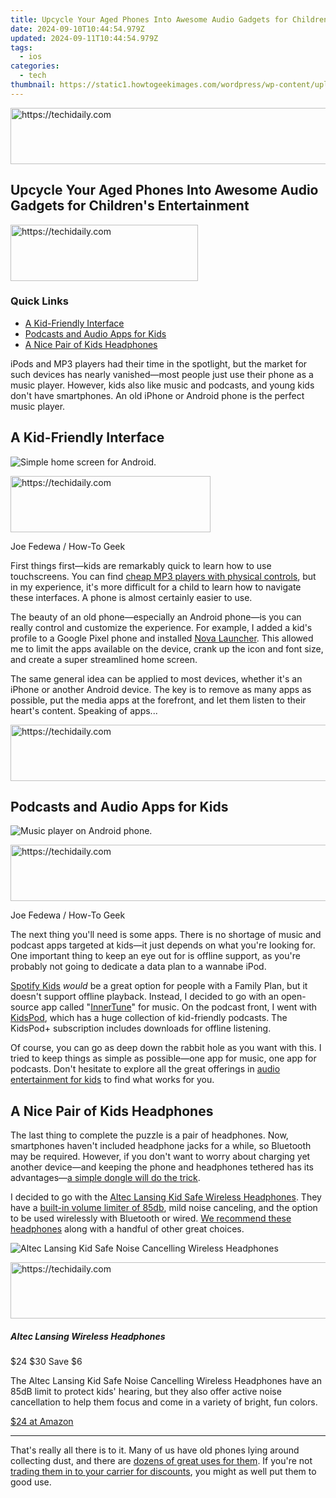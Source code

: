 ```yaml
---
title: Upcycle Your Aged Phones Into Awesome Audio Gadgets for Children's Entertainment
date: 2024-09-10T10:44:54.979Z
updated: 2024-09-11T10:44:54.979Z
tags:
  - ios
categories:
  - tech
thumbnail: https://static1.howtogeekimages.com/wordpress/wp-content/uploads/wm/2024/07/music-stations-on-siriusxm.jpg
---
```






<!-- affiliate ads begin -->
<a href="https://bluettiit.sjv.io/c/5597632/2114267/17093" target="_top" id="2114267">
  <img src="//a.impactradius-go.com/display-ad/17093-2114267" border="0" alt="https://techidaily.com" width="728" height="90"/>
</a>
<img height="0" width="0" src="https://bluettiit.sjv.io/i/5597632/2114267/17093" style="position:absolute;visibility:hidden;" border="0" />
<!-- affiliate ads end -->




## Upcycle Your Aged Phones Into Awesome Audio Gadgets for Children's Entertainment





<!-- affiliate ads begin -->
<a href="https://aligracehair.sjv.io/c/5597632/2135356/19272" target="_top" id="2135356">
  <img src="//a.impactradius-go.com/display-ad/19272-2135356" border="0" alt="https://techidaily.com" width="300" height="90"/>
</a>
<img height="0" width="0" src="https://aligracehair.sjv.io/i/5597632/2135356/19272" style="position:absolute;visibility:hidden;" border="0" />
<!-- affiliate ads end -->




### Quick Links

* [A Kid-Friendly Interface](https://common-error.techidaily.com/how-to-fix-casting-issues-on-your-windows-11-pc-a-complete-guide/)
* [Podcasts and Audio Apps for Kids](https://fix-guide.techidaily.com/reliable-user-guide-to-fix-vivo-y17s-running-slow-and-freezing-drfone-by-drfone-fix-android-problems-fix-android-problems/)
* [A Nice Pair of Kids Headphones](https://program-issues.techidaily.com/smooth-gaming-ahead-quick-fixes-to-stop-titanfall-2-from-crashing/)

 iPods and MP3 players had their time in the spotlight, but the market for such devices has nearly vanished—most people just use their phone as a music player. However, kids also like music and podcasts, and young kids don't have smartphones. An old iPhone or Android phone is the perfect music player.

##  A Kid-Friendly Interface

![Simple home screen for Android.](https://static1.howtogeekimages.com/wordpress/wp-content/uploads/2024/07/simple-home-screen-android.jpg) 





<!-- affiliate ads begin -->
<a href="https://aligracehair.sjv.io/c/5597632/2115933/19272" target="_top" id="2115933">
  <img src="//a.impactradius-go.com/display-ad/19272-2115933" border="0" alt="https://techidaily.com" width="320" height="90"/>
</a>
<img height="0" width="0" src="https://aligracehair.sjv.io/i/5597632/2115933/19272" style="position:absolute;visibility:hidden;" border="0" />
<!-- affiliate ads end -->




Joe Fedewa / How-To Geek

 First things first—kids are remarkably quick to learn how to use touchscreens. You can find [cheap MP3 players with physical controls](https://amazon.com/dp/B09QHQL6CH?tag=hotoge-20&ascsubtag=UUhtgUeUpU2004353&asc%5Frefurl=https%3A%2F%2Fwww.howtogeek.com%2Fold-phones-make-great-music-and-podcast-players-for-kids%2F&asc%5Fcampaign=Evergreen), but in my experience, it's more difficult for a child to learn how to navigate these interfaces. A phone is almost certainly easier to use.

 The beauty of an old phone—especially an Android phone—is you can really control and customize the experience. For example, I added a kid's profile to a Google Pixel phone and installed [Nova Launcher](https://snapchat-videos.techidaily.com/new-2024-approved-vocal-ventures-merging-music-and-video-on-snapchat/). This allowed me to limit the apps available on the device, crank up the icon and font size, and create a super streamlined home screen.

 The same general idea can be applied to most devices, whether it's an iPhone or another Android device. The key is to remove as many apps as possible, put the media apps at the forefront, and let them listen to their heart's content. Speaking of apps...





<!-- affiliate ads begin -->
<a href="https://bluettius.sjv.io/c/5597632/2139123/17108" target="_top" id="2139123">
  <img src="//a.impactradius-go.com/display-ad/17108-2139123" border="0" alt="https://techidaily.com" width="728" height="90"/>
</a>
<img height="0" width="0" src="https://bluettius.sjv.io/i/5597632/2139123/17108" style="position:absolute;visibility:hidden;" border="0" />
<!-- affiliate ads end -->




##  Podcasts and Audio Apps for Kids

![Music player on Android phone.](https://static1.howtogeekimages.com/wordpress/wp-content/uploads/2024/07/music-player-android-phone.jpg) 





<!-- affiliate ads begin -->
<a href="https://appsumo.8odi.net/c/5597632/2132161/7443" target="_top" id="2132161">
  <img src="//a.impactradius-go.com/display-ad/7443-2132161" border="0" alt="https://techidaily.com" width="728" height="90"/>
</a>
<img height="0" width="0" src="https://appsumo.8odi.net/i/5597632/2132161/7443" style="position:absolute;visibility:hidden;" border="0" />
<!-- affiliate ads end -->




Joe Fedewa / How-To Geek

 The next thing you'll need is some apps. There is no shortage of music and podcast apps targeted at kids—it just depends on what you're looking for. One important thing to keep an eye out for is offline support, as you're probably not going to dedicate a data plan to a wannabe iPod.

[Spotify Kids](https://screen-mirror.techidaily.com/how-to-mirror-pc-screen-to-tecno-spark-10-5g-phones-drfone-by-drfone-android/) _would_ be a great option for people with a Family Plan, but it doesn't support offline playback. Instead, I decided to go with an open-source app called "[InnerTune](https://f-droid.org/en/packages/com.zionhuang.music/)" for music. On the podcast front, I went with [KidsPod](https://kidspod.app/), which has a huge collection of kid-friendly podcasts. The KidsPod+ subscription includes downloads for offline listening.

 Of course, you can go as deep down the rabbit hole as you want with this. I tried to keep things as simple as possible—one app for music, one app for podcasts. Don't hesitate to explore all the great offerings in [audio entertainment for kids](https://www.commonsensemedia.org/lists/podcasts-and-audio-apps-for-kids) to find what works for you.

##  A Nice Pair of Kids Headphones

 The last thing to complete the puzzle is a pair of headphones. Now, smartphones haven't included headphone jacks for a while, so Bluetooth may be required. However, if you don't want to worry about charging yet another device—and keeping the phone and headphones tethered has its advantages—[a simple dongle will do the trick](https://activate-lock.techidaily.com/in-2024-3-effective-ways-to-unlock-icloud-account-without-password-from-apple-iphone-xr-by-drfone-ios/).

 I decided to go with the [Altec Lansing Kid Safe Wireless Headphones](https://amazon.com/dp/B0CB91GB99?tag=hotoge-20&ascsubtag=UUhtgUeUpU2004353&asc%5Frefurl=https%3A%2F%2Fwww.howtogeek.com%2Fold-phones-make-great-music-and-podcast-players-for-kids%2F&asc%5Fcampaign=Evergreen). They have a [built-in volume limiter of 85db](https://buynow-marvelous.techidaily.com/2024s-ultimate-gym-music-lineup/), mild noise canceling, and the option to be used wirelessly with Bluetooth or wired. [We recommend these headphones](https://network-issues.techidaily.com/instantly-optimize-intel-graphics-for-windows-11/) along with a handful of other great choices.

![Altec Lansing Kid Safe Noise Cancelling Wireless Headphones](https://static1.howtogeekimages.com/wordpress/wp-content/uploads/2023/09/altec-lansing-kid-safe-noise-cancelling-headphones-thumb.png) 





<!-- affiliate ads begin -->
<a href="https://appsumo.8odi.net/c/5597632/2123730/7443" target="_top" id="2123730">
  <img src="//a.impactradius-go.com/display-ad/7443-2123730" border="0" alt="https://techidaily.com" width="728" height="90"/>
</a>
<img height="0" width="0" src="https://appsumo.8odi.net/i/5597632/2123730/7443" style="position:absolute;visibility:hidden;" border="0" />
<!-- affiliate ads end -->




#####  Altec Lansing Wireless Headphones

$24 $30 Save $6 

The Altec Lansing Kid Safe Noise Cancelling Wireless Headphones have an 85dB limit to protect kids' hearing, but they also offer active noise cancellation to help them focus and come in a variety of bright, fun colors.

[$24 at Amazon](https://www.amazon.com/Altec-Lansing-Cancelling-Headphones-Cancellation/dp/B0CB8XS917?tag=hotoge-20&ascsubtag=UUhtgUeUpU2004353&asc%5Frefurl=https%3A%2F%2Fwww.howtogeek.com%2Fold-phones-make-great-music-and-podcast-players-for-kids%2F&asc%5Fcampaign=Evergreen) 

---

 That's really all there is to it. Many of us have old phones lying around collecting dust, and there are [dozens of great uses for them](https://android-location-track.techidaily.com/in-2024-3-ways-to-track-tecno-phantom-v-fold-without-them-knowing-drfone-by-drfone-virtual-android/). If you're not [trading them in to your carrier for discounts](https://android-pokemon-go.techidaily.com/in-2024-how-to-fix-pokemon-go-route-not-working-on-xiaomi-redmi-k70e-drfone-by-drfone-virtual-android/), you might as well put them to good use.

<ins class="adsbygoogle"
     style="display:block"
     data-ad-format="autorelaxed"
     data-ad-client="ca-pub-7571918770474297"
     data-ad-slot="1223367746"></ins>



<ins class="adsbygoogle"
     style="display:block"
     data-ad-client="ca-pub-7571918770474297"
     data-ad-slot="8358498916"
     data-ad-format="auto"
     data-full-width-responsive="true"></ins>










